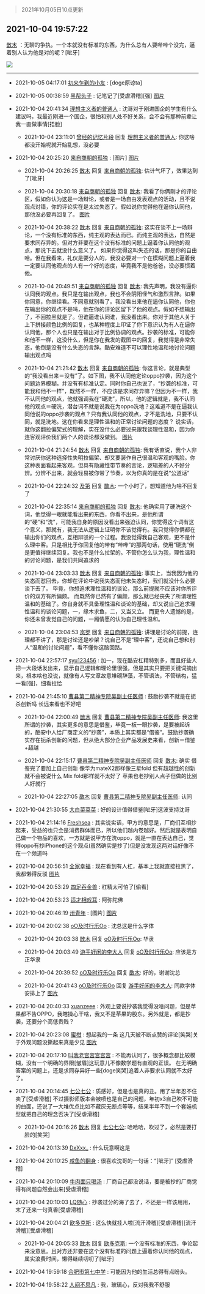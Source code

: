 > 2021年10月05日10点更新
<link rel="stylesheet" href="https://cdn.jsdelivr.net/gh/taotie6/sampleJSON@main/css/photo_show.css">
<meta name="referrer" content="no-referrer" />


 ## 2021-10-04 19:57:22 

 [㪚木](https://www.coolapk.com/feed/30462077?shareKey=MmY0ZDc5NmNjOGI3NjE1YWVjZjk~) ：无聊的争执。一个本就没有标准的东西，为什么总有人要哔哔个没完，逼着别人认为他是对的呢？[呲牙] 

<div class="album">
<img class="img-item" src="http://image.coolapk.com/feed/2021/1004/19/1081091_b879a066_8641_88@908x9132.jpeg" />
</div>

 ------- 

- 2021-10-05 04:17:01 [初来乍到的小友](uid=11462281) : [doge原谅ta] 

- 2021-10-05 00:38:59 [黑帮头子](uid=2838832) : 记笔记了[受虐滑稽][强] [图片](http://image.coolapk.com/feed/2021/1005/00/2838832_b91652d7_5538_6764@1080x2400.jpeg)

- 2021-10-04 20:41:34 [理想主义者的普通人](uid=1708330) : 沈哥对于刚进国企的学生有什么建议吗，我最近刚进一个国企，很怕和别人处不好关系，会不会有那种前辈让我一直做事情[捂脸] 

    - 2021-10-04 23:11:01 [曾经的记忆片段](uid=2703645) 回复 [理想主义者的普通人](uid=1708330): 你这啥都没开始呢就开始乱想，没必要 

- 2021-10-04 20:25:20 [来自商朝的孤独](uid=2389675) : [图片] [图片](http://image.coolapk.com/feed/2021/1004/20/2389675_75c66662_0319_113@1080x2400.jpeg)

    - 2021-10-04 20:26:25 [㪚木](uid=1081091) 回复 [来自商朝的孤独](uid=2389675): 估计气坏了，效果达到了[呲牙] 

    - 2021-10-04 20:30:18 [来自商朝的孤独](uid=2389675) 回复 [㪚木](uid=1081091): 我看了你俩刚才的评论区，假如你认为这是一场辩论，或者是一场自由发表观点的活动，且不说观点对错，你的评论实在是太过失态了。假如说你觉得他在逼你认同他，那他没必要再回复了。 [图片](http://image.coolapk.com/feed/2021/1004/20/2389675_89f1e628_0616_6182@1080x2400.jpeg)

    - 2021-10-04 20:38:22 [㪚木](uid=1081091) 回复 [来自商朝的孤独](uid=2389675): 这实在谈不上一场辩论，一个没有标准的东西，纯主观的表达而已。而纯主观的表达，自然是要求同存异的。但对方非要在这个没有标准的问题上逼着你认同他的观点，那说下去就没什么意义了。
如果你觉得这叫失态的话，那是你的自由哈。但在我看来，礼仪是要分人的<!--break-->，我没必要对一个在模糊问题上逼着我一定要认同他观点的人有一个好的态度，毕竟我不是他爸爸，没必要惯着他。 

    - 2021-10-04 20:49:51 [来自商朝的孤独](uid=2389675) 回复 [㪚木](uid=1081091): 我先声明，我没有逼你认同我的观点。我只是在输出观点，我也不会阴阳怪气和激烈言辞。如果你同意，你继续看。不同意就别看了。我没看出来他在逼你认同他，你也在输出你的观点不是吗，他在你的评论区留下了他的观点。假如不想输出了，不回拉黑就是了。但谁逼谁认同谁，我没看出来<!--break-->。你对于其他人关于上下拼接颜色比例的回复，也某种程度上印证了你下意识认为有人在逼你认同他，那个人也只是在输出对于比例协调的观点。抄袭的标准，可能你和他不一样，这没什么，但是你在我发的截图中的回复，我觉得是非常失态，他倒是没有什么失态的言辞。酷安难道不可以理性地温和地讨论问题输出观点吗 

    - 2021-10-04 21:21:42 [㪚木](uid=1081091) 回复 [来自商朝的孤独](uid=2389675): 你这言论，就是典型的“我没看出来＝没有”了。如下图，我不认同他定论oppo抄袭，因为这个问题边界模糊，并没有有标准认定。同时你自己也说了，“抄袭的标准，可能我和他不一样”，既然不一样，不应该是求同存异嘛？但因为不一样，我不认同他的观点，他就强调我在“硬洗”，所以，他的逻辑就是<!--break-->，我不认同他的观点＝硬洗，潜台词不就是说我在为oppo洗地？这难道不是在逼我认同他说的oppo抄袭的观点？只有我认同他的观点，才不是洗地，只要不认同，就是洗地。这在你看来是理性温和的正常讨论问题的态度？
说实话，就你这翻拉偏架式的理解，实在没什么必要过来跟我谈理性温和，因为你连客观评价我们两个人的谈论都没做到。 [图片](http://image.coolapk.com/feed/2021/1004/21/1081091_c13ac93e_3701_6849@1080x856.png)

    - 2021-10-04 21:24:54 [㪚木](uid=1081091) 回复 [来自商朝的孤独](uid=2389675): 我有话直说，我个人非常讨厌你这种选择性失明拉偏架、却又要装作自己很温和客观的嘴脸。你这种表面看起来客观，但具有隐藏性带节奏的言论，逻辑差的人不好分辨。分辨不出来，就会轻易被你带了节奏，以为你真的是在说“公道话” 

    - 2021-10-04 22:24:32 [及第](uid=1119990) 回复 [㪚木](uid=1081091): 一个小时了，想知道他为啥不回复了 

    - 2021-10-04 22:35:14 [来自商朝的孤独](uid=2389675) 回复 [㪚木](uid=1081091): 他确实用了硬洗这个词，他觉得一眼就能看出来的东西，你看不出来，是他所谓的“硬”和“洗”，可能我自身的原因没看出来强迫认同，你觉得这个词有这个意义，那就有，我无法从逻辑上证明你不该觉得有。我只觉得你俩都在输出你们的观点，互相辩驳的一个过程。我没觉得我自己客观，更不是什么理中客<!--break-->。只是相比于你回复他的带有“哔哔”的那两句话，使用“硬洗”倒是更值得继续回复。我也不是什么拉架的。不管你怎么认为我，理性温和的讨论问题，是我们共同追求的 

    - 2021-10-04 23:03:33 [㪚木](uid=1081091) 回复 [来自商朝的孤独](uid=2389675): 事实上，当我因为他的失态而怼回去，你却在评论中说我失态而他未失态时，我们就没什么必要谈下去了。
毕竟，你想追求理性温和的谈论，那么前提就不应该对你所评价的双方有所偏颇。
而既然你已然有了偏颇，那么就已经丧失了所谓理性温和的基础了。你自身就不具备理性温和谈论的基础<!--break-->，却又说自己追求理性温和的谈论问题，一，缘木求鱼，二，又当又立。
而更令人遗憾的是，你还未曾发觉自己的问题，一厢情愿的认为自己理性温和。 

    - 2021-10-04 23:04:53 [岚罗](uid=458727) 回复 [来自商朝的孤独](uid=2389675): 讲理是讨论的前提，连理都不讲了，那是讨论还是吵架？说自己不是“理中客”，还说自己想和别人“温和的讨论问题”，看不懂你这脑回路。 

- 2021-10-04 22:57:17 [syu123456](uid=1585309) : 加一，现在酷安杠精特别多，而且好些人把一大段话发出来，显示自己逻辑和理论里很强，但是其实只要把关键词摘出来，根本啥也没说，就像有人写文章故意堆砌辞藻，不管语法，不管结构，猛一看[强]，细看拉给 

- 2021-10-04 21:45:10 [曹县第二精神专院吴副主任医师](uid=9847309) : 鼓励抄袭不就是在扼杀创新吗  长远来看也不好吧 

    - 2021-10-04 22:00:49 [㪚木](uid=1081091) 回复 [曹县第二精神专院吴副主任医师](uid=9847309): 我这里所谓的抄袭，其实更多的意思是借鉴，毕竟一板一眼抄袭，是要被起诉的，酷安中人给厂商定义的“抄袭”，本质上其实都是“借鉴”。鼓励抄袭确实存在扼杀创新的问题，但从绝大部分企业产品发展史来看，创新＝借鉴+超越 

    - 2021-10-04 22:15:17 [曹县第二精神专院吴副主任医师](uid=9847309) 回复 [㪚木](uid=1081091): 确实 借鉴完了要加上自己创新 像华为mateX2那样像三星fold 但有超越性的创新 就不会被说什么  Mix fold那样就不太好了  苹果也老抄别人点子但做的比别人好就行 

    - 2021-10-04 22:27:05 [㪚木](uid=1081091) 回复 [曹县第二精神专院吴副主任医师](uid=9847309): 认同 

- 2021-10-04 21:30:55 [大白菜菜菜](uid=2081020) : 好的设计值得借鉴[呲牙]这波支持沈哥 

- 2021-10-04 21:14:16 [Freshsea](uid=1997345) : 其实说实话，甲方的意思是，厂商们互相抄起来，受益的也只会是消费群体而已，所以他们越内卷越好。然后就是表明自己做一个物品的喜欢，一方就是说甲方在洗oppo，就是一直在表达自己，觉得oppo有抄iPhone的这个观点(虽然确实是抄了)但是没发现这两对话好像不在一个频道吗 

- 2021-10-04 20:56:51 [全家幸福](uid=2237599) : 现在看到有人杠，基本上我就直接拉黑了，我都懒得反驳 [图片](http://image.coolapk.com/feed/2021/0929/12/1993161_99580fff_8661_0978@690x507.jpeg)

- 2021-10-04 20:53:29 [四足吞金兽](uid=2416312) : 杠精太可怕了[偷看] 

- 2021-10-04 20:53:23 [适才相戏耳](uid=2363272) : 阿弥陀佛 

- 2021-10-04 20:46:19 [卅青年](uid=855301) : [图片] [图片](http://image.coolapk.com/feed/2021/1004/20/855301_c057bfc3_1578_1774@290x299.jpeg)

- 2021-10-04 20:02:38 [oO及时行乐Oo](uid=985355) : 沈总这是什么字体 

    - 2021-10-04 20:03:38 [㪚木](uid=1081091) 回复 [oO及时行乐Oo](uid=985355): 华隶 

    - 2021-10-04 20:03:49 [游手好闲的李大人](uid=1704844) 回复 [oO及时行乐Oo](uid=985355): 应该是方正华隶 

    - 2021-10-04 20:39:52 [oO及时行乐Oo](uid=985355) 回复 [㪚木](uid=1081091): 好的，谢谢沈总 

    - 2021-10-04 20:41:43 [oO及时行乐Oo](uid=985355) 回复 [游手好闲的李大人](uid=1704844): 同款字体安排上了 [图片](http://image.coolapk.com/feed/2021/1004/20/985355_502501f0_1302_9739@1080x2400.jpeg)

- 2021-10-04 20:40:33 [xuanzeee](uid=1362965) : 外观上要说抄袭我觉得没啥问题，但是苹果都不告OPPO，我瞎操心干啥，我又不是苹果的股东。另外就是，都是抄袭，还要分个高低贵贱？ 

- 2021-10-04 20:23:08 [蜜柑](uid=1097842) : 想起我的一条 这几天被不断点赞的评论[笑哭]关于外观问题没撕起来真是少见 [图片](http://image.coolapk.com/feed/2021/1004/20/1097842_8717e042_0186_063@1080x7411.jpeg)

- 2021-10-04 20:17:10 [叫我老宫宫宫宫宫](uid=3450877) : 不能再认同了，很多概念都比较模糊，没有一个明确的界限[皱眉]这玩意儿不像数学题有直观的正误。
在无明确答案的问题上，还是求同存异好一些[doge笑哭]追着人非要求认同就不太好了。 

- 2021-10-04 20:14:45 [七公七公](uid=1763604) : 质感好，但是也是真的丑。用了半年忍不住卖了[受虐滑稽]
不过摄影师版本会被喷也是自己的问题，年初x3自己吹不可能的曲面，还说了一大堆优点比如不藏灰无断点等等，结果半年不到一个套娃机型就把自己的理念否决了[受虐滑稽] 

    - 2021-10-04 20:16:26 [㪚木](uid=1081091) 回复 [七公七公](uid=1763604): 哈哈哈，吹过了，必然是要打脸的[笑哭] 

- 2021-10-04 20:13:39 [DxXxx_](uid=2765587) : 什么玩意啊这是 

- 2021-10-04 20:10:25 [咸鱼的翻身](uid=3945270) : 很喜欢沈哥的一句话：“[呲牙]”  [受虐滑稽] 

- 2021-10-04 20:10:09 [牛肉面只喝汤](uid=2746242) : 厂商自己都没说话，要是被抄的厂商觉得有问题自然会出来[受虐滑稽] 

- 2021-10-04 20:10:03 [LQ随心](uid=1002360) : 抄袭过分的海了去了，不还是一样该用用，末了还来一句真香[受虐滑稽] 

- 2021-10-04 20:04:21 [欧多克斯](uid=11369154) : 这么快就挂人啦[流汗滑稽][受虐滑稽][流汗滑稽][受虐滑稽] 

    - 2021-10-04 20:05:33 [㪚木](uid=1081091) 回复 [欧多克斯](uid=11369154): 一个没有标准的东西，争论起来没意思。且对方还非要在这个没有标准的问题上逼着你认同他的观点，属实浪费时间，懒得继续叨叨了[呲牙] 

- 2021-10-04 19:59:18 [合肥市第七中学](uid=3597151) : 可能因为他的生活总得有点盼头。 

- 2021-10-04 19:58:22 [人间不思凡](uid=2080265) : 我，玻璃心，反对我我不舒服 

